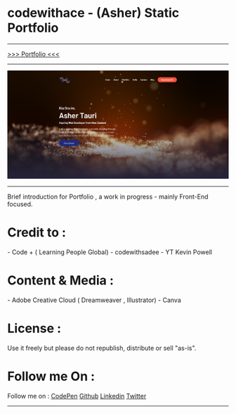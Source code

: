 <h1>codewithace - (Asher) Static Portfolio</h1>



---

<a href="https://codewithace-asher.github.io/portfolio.github.io/" target="_blank">>>> Portfolio <<< </a>

---

![screenshot](https://github.com/codewithace-Asher/portfolio.github.io/blob/a87629f7b0e780aa43b11c338f00aa324d695017/codewithace-screenshot.jpg)

---
Brief introduction for Portfolio , a work in progress - mainly Front-End focused. 

<h1>Credit to : </h1>
- Code + ( Learning People Global)
- codewithsadee
- YT Kevin Powell

<h1>Content & Media : </h1>
- Adobe Creative Cloud ( Dreamweaver , Illustrator)
- Canva

<h1>License : </h1>
Use it freely but please do not republish, distribute or sell "as-is".


<h1>Follow me On : </h1>
Follow me on : 
<a href="https://codepen.io/_AC3" target="blank">CodePen</a>
<a href="https://github.com/codewithace-Asher" target="blank">Github</a>
<a href="https://www.linkedin.com/in/codewithace-asher/" target="blank">Linkedin</a>
<a href="https://twitter.com/asher_dev_" target="blank">Twitter</a>

---